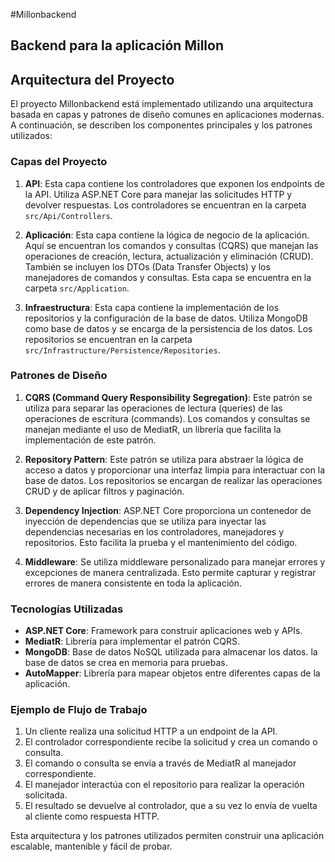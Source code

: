 #Millonbackend

## Backend para la aplicación Millon

## Arquitectura del Proyecto

El proyecto Millonbackend está implementado utilizando una arquitectura basada en capas y patrones de diseño comunes en aplicaciones modernas. A continuación, se describen los componentes principales y los patrones utilizados:

### Capas del Proyecto

1. **API**: Esta capa contiene los controladores que exponen los endpoints de la API. Utiliza ASP.NET Core para manejar las solicitudes HTTP y devolver respuestas. Los controladores se encuentran en la carpeta `src/Api/Controllers`.

2. **Aplicación**: Esta capa contiene la lógica de negocio de la aplicación. Aquí se encuentran los comandos y consultas (CQRS) que manejan las operaciones de creación, lectura, actualización y eliminación (CRUD). También se incluyen los DTOs (Data Transfer Objects) y los manejadores de comandos y consultas. Esta capa se encuentra en la carpeta `src/Application`.

3. **Infraestructura**: Esta capa contiene la implementación de los repositorios y la configuración de la base de datos. Utiliza MongoDB como base de datos y se encarga de la persistencia de los datos. Los repositorios se encuentran en la carpeta `src/Infrastructure/Persistence/Repositories`.

### Patrones de Diseño

1. **CQRS (Command Query Responsibility Segregation)**: Este patrón se utiliza para separar las operaciones de lectura (queries) de las operaciones de escritura (commands). Los comandos y consultas se manejan mediante el uso de MediatR, un librería que facilita la implementación de este patrón.

2. **Repository Pattern**: Este patrón se utiliza para abstraer la lógica de acceso a datos y proporcionar una interfaz limpia para interactuar con la base de datos. Los repositorios se encargan de realizar las operaciones CRUD y de aplicar filtros y paginación.

3. **Dependency Injection**: ASP.NET Core proporciona un contenedor de inyección de dependencias que se utiliza para inyectar las dependencias necesarias en los controladores, manejadores y repositorios. Esto facilita la prueba y el mantenimiento del código.

4. **Middleware**: Se utiliza middleware personalizado para manejar errores y excepciones de manera centralizada. Esto permite capturar y registrar errores de manera consistente en toda la aplicación.

### Tecnologías Utilizadas

- **ASP.NET Core**: Framework para construir aplicaciones web y APIs.
- **MediatR**: Librería para implementar el patrón CQRS.
- **MongoDB**: Base de datos NoSQL utilizada para almacenar los datos. la base de datos se crea en memoria para pruebas.
- **AutoMapper**: Librería para mapear objetos entre diferentes capas de la aplicación.

### Ejemplo de Flujo de Trabajo

1. Un cliente realiza una solicitud HTTP a un endpoint de la API.
2. El controlador correspondiente recibe la solicitud y crea un comando o consulta.
3. El comando o consulta se envía a través de MediatR al manejador correspondiente.
4. El manejador interactúa con el repositorio para realizar la operación solicitada.
5. El resultado se devuelve al controlador, que a su vez lo envía de vuelta al cliente como respuesta HTTP.

Esta arquitectura y los patrones utilizados permiten construir una aplicación escalable, mantenible y fácil de probar.

